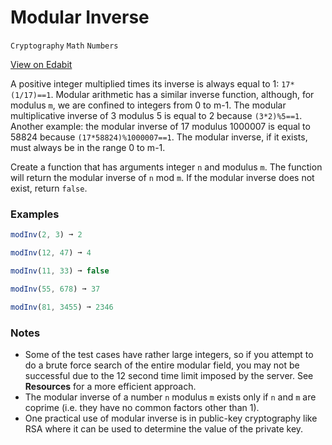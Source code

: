 # Modular Inverse

`Cryptography` `Math` `Numbers`

[View on Edabit](https://edabit.com/challenge/b4vuZMpjTfFzxhgvK)

A positive integer multiplied times its inverse is always equal to 1: `17*(1/17)==1`. Modular arithmetic has a similar inverse function, although, for modulus `m`, we are confined to integers from 0 to m-1\. The modular multiplicative inverse of 3 modulus 5 is equal to 2 because `(3*2)%5==1`. Another example: the modular inverse of 17 modulus 1000007 is equal to 58824 because `(17*58824)%1000007==1`. The modular inverse, if it exists, must always be in the range 0 to m-1.

Create a function that has arguments integer `n` and modulus `m`. The function will return the modular inverse of `n` mod `m`. If the modular inverse does not exist, return `false`.

### Examples

```js
modInv(2, 3) ➞ 2

modInv(12, 47) ➞ 4

modInv(11, 33) ➞ false

modInv(55, 678) ➞ 37

modInv(81, 3455) ➞ 2346
```

### Notes

- Some of the test cases have rather large integers, so if you attempt to do a brute force search of the entire modular field, you may not be successful due to the 12 second time limit imposed by the server. See **Resources** for a more efficient approach.
- The modular inverse of a number `n` modulus `m` exists only if `n` and `m` are coprime (i.e. they have no common factors other than 1).
- One practical use of modular inverse is in public-key cryptography like RSA where it can be used to determine the value of the private key.
